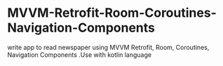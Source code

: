 # MVVM-Retrofit-Room-Coroutines-Navigation-Components
write app to read newspaper using MVVM Retrofit, Room, Coroutines, Navigation Components .Use with kotlin language
